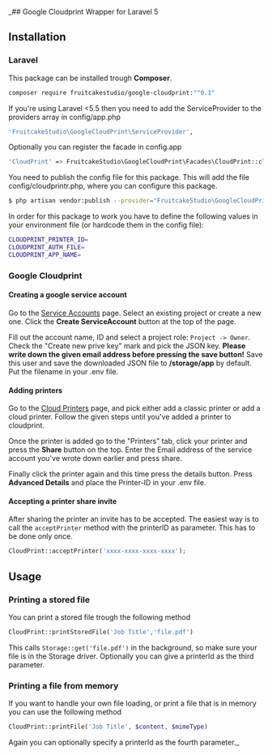 _## Google Cloudprint Wrapper for Laravel 5

## Installation
### Laravel
This package can be installed trough **Composer**.

```sh
composer require fruitcakestudio/google-cloudprint:"^0.1"
```

If you're using Laravel <5.5 then you need to add the ServiceProvider to the providers array in config/app.php
```sh
'FruitcakeStudio\GoogleCloudPrint\ServiceProvider',
```

Optionally you can register the facade in config.app
```sh
'CloudPrint' => FruitcakeStudio\GoogleCloudPrint\Facades\CloudPrint::class,
```

You need to publish the config file for this package. This will add the file config/cloudprintr.php, where you can configure this package.

```sh
$ php artisan vendor:publish --provider="FruitcakeStudio\GoogleCloudPrint\ServiceProvider" --tag=config
```

In order for this package to work you have to define the following values in your environment file (or hardcode them in the config file):
```sh
CLOUDPRINT_PRINTER_ID=
CLOUDPRINT_AUTH_FILE=
CLOUDPRINT_APP_NAME=
```

### Google Cloudprint
#### Creating a google service account
Go to the [Service Accounts](https://console.developers.google.com/iam-admin/serviceaccounts) page. Select an existing project or create a new one. Click the **Create ServiceAccount** button at the top of the page.

Fill out the account name, ID and select a project role: `Project -> Owner`. Check the "Create new prive key" mark and pick the JSON key. **Please write down the given email address before pressing the save button!** Save this user and save the downloaded JSON file to **/storage/app** by default. Put the filename in your .env file.

#### Adding printers
 Go to the [Cloud Printers](https://www.google.com/cloudprint#printers) page, and pick either add a classic printer or add a cloud printer. Follow the given steps until you've added a printer to cloudprint.
 
 Once the printer is added go to the "Printers" tab, click your printer and press the **Share** button on the top. Enter the Email address of the service account you've wrote down earlier and press share.
 
 Finally click the printer again and this time press the details button. Press **Advanced Details** and place the Printer-ID in your .env file.
 
 
#### Accepting a printer share invite
After sharing the printer an invite has to be accepted. The easiest way is to call the `acceptPrinter` method with the printerID as parameter. This has to be done only once.
```php
CloudPrint::acceptPrinter('xxxx-xxxx-xxxx-xxxx');
```

## Usage
### Printing a stored file
You can print a stored file trough the following method
```php
CloudPrint::printStoredFile('Job Title','file.pdf')
```
This calls `Storage::get('file.pdf')` in the background, so make sure your file is in the Storage driver. Optionally you can give a printerId as the third parameter.

### Printing a file from memory
If you want to handle your own file loading, or print a file that is in memory you can use the following method
```php
CloudPrint::printFile('Job Title', $content, $mimeType)
``` 

Again you can optionally specify a printerId as the fourth parameter._